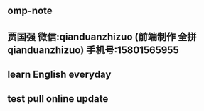 ## omp-note
## 贾国强  微信:qianduanzhizuo (前端制作  全拼 qianduanzhizuo)  手机号:15801565955

## learn English everyday

## test pull online update
